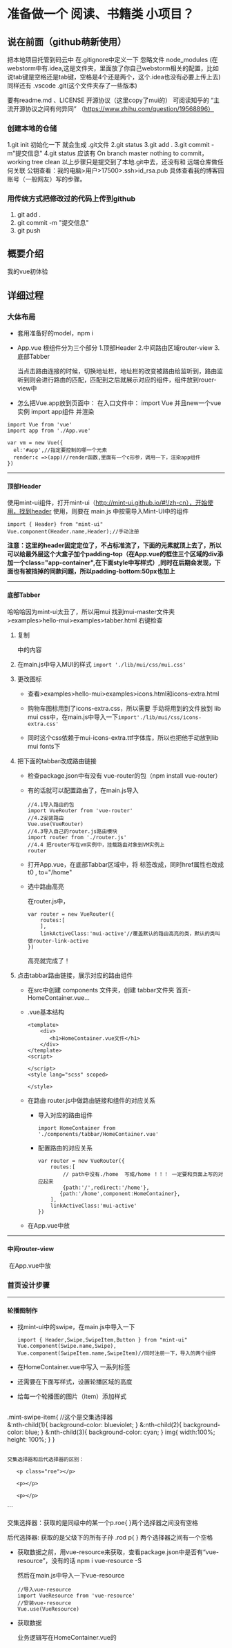 # 准备做一个 阅读、书籍类 小项目？

## 说在前面（github萌新使用）

把本地项目托管到码云中
在.gitignore中定义一下 忽略文件 node_modules
(在webstorm中有.idea,这是文件夹，里面放了你自己webstorm相关的配置，比如说tab键是空格还是tab键，空格是4个还是两个，这个.idea也没有必要上传上去)
同样还有 .vscode
.git(这个文件夹存了一些版本)

要有readme.md 、LICENSE 开源协议（这里copy了mui的）
可阅读知乎的 “主流开源协议之间有何异同” （https://www.zhihu.com/question/19568896）

### 创建本地的仓储

1.git init 初始化一下  就会生成 .git文件
2.git status 
3.git add . 
3.git commit -m"提交信息"
4.git status 应该有 On branch master nothing to commit，working tree clean
以上步骤只是提交到了本地.git中去，还没有和 远端仓库做任何关联
公钥查看：我的电脑>用户>17500>.ssh>id_rsa.pub
具体查看我的博客园账号（一般网友）写的步骤。

### 用传统方式把修改过的代码上传到github

1. git add .
2. git commit -m "提交信息"
3. git push

## 概要介绍

我的vue初体验

## 详细过程

### 大体布局

- 套用准备好的model，npm i

- App.vue 根组件分为三个部分
  1.顶部Header
  2.中间路由区域router-view
  3.底部Tabber

  当点击路由连接的时候，切换地址栏，地址栏的改变被路由给监听到，路由监听到则会进行路由的匹配，匹配到之后就展示对应的组件，组件放到rouer-view中



- 怎么把Vue.app放到页面中：
  在入口文件中：
  import Vue 并且new一个vue实例
  import app组件 并渲染


```
import Vue from 'vue'
import app from './App.vue'

var vm = new Vue({
  el:'#app',//指定要控制的哪一个元素
  render:c =>(app)//render函数,里面有一个c形参，调用一下，渲染app组件
})
```
****
#### 顶部Header

使用mint-ui组件，打开mint-ui（http://mint-ui.github.io/#!/zh-cn），开始使用，找到header
使用<mt-header>，则要在 main.js 中按需导入Mint-UI中的组件

```
import { Header} from "mint-ui"
Vue.component(Header.name,Header);//手动注册
```
**注意：这里的header固定定位了，不占标准流了，下面的元素就顶上去了，所以可以给最外层这个大盒子加个padding-top（在App.vue的框住三个区域的div添加一个class="app-container",在下面style中写样式）,同时在后期会发现，下面也有被挡掉的同款问题，所以padding-bottom:50px也加上**

****
#### 底部Tabber

哈哈哈因为mint-ui太丑了，所以用mui
找到mui-master文件夹>examples>hello-mui>examples>tabber.html
右键检查

1. 复制 <nav>中的内容

2. 在main.js中导入MUI的样式
   `import './lib/mui/css/mui.css'`

3. 更改图标

   - 查看>examples>hello-mui>examples>icons.html和icons-extra.html

   - 购物车图标用到了icons-extra.css，所以需要 手动将用到的文件放到 lib mui css中，在main.js中导入一下`import'./lib/mui/css/icons-extra.css'`

   - 同时这个css依赖于mui-icons-extra.ttf字体库，所以也把他手动放到lib mui fonts下

4. 把下面的tabbar改成路由链接

   - 检查package.json中有没有 vue-router的包（npm install vue-router）

   - 有的话就可以配置路由了，在main.js导入

     ```
     //4.1导入路由的包
     import VueRouter from 'vue-router'
     //4.2安装路由
     Vue.use(VueRouter)
     //4.3导入自己的router.js路由模块
     import router from './router.js'
     //4.4 把router写在vm实例中，挂载路由对象到VM实例上
     router
     ```

   - 打开App.vue，在底部Tabbar区域中，将 <a>标签改成<router-link>，同时href属性也改成 t0 , to="/home" 

   - 选中路由高亮

     在router.js中，

     ```
     var router = new VueRouter({
         routes:[
         ],
         linkActiveClass:'mui-active'//覆盖默认的路由高亮的类，默认的类叫做router-link-active
     })
     ```

     高亮就完成了！
   
5. 点击tabbar路由链接，展示对应的路由组件

   - 在src中创建 components 文件夹，创建 tabbar文件夹   首页-HomeContainer.vue...

   - .vue基本结构 

     ```
     <template>
         <div>
         	<h1>HomeContainer.vue文件</h1>
         </div>
     </template>
     <script>
     
     </script>
     <style lang="scss" scoped>
     
     </style>
     
     ```

   - 在路由 router.js中做路由链接和组件的对应关系

     - 导入对应的路由组件

       `import HomeContainer from './components/tabbar/HomeContainer.vue'`

     - 配置路由的对应关系

       ```
       var router = new VueRouter({
           routes:[
               // path中没有./home  写成/home ！！！ 一定要和页面上写的对应起来
               {path:'/',redirect:'/home'},
              {path:'/home',component:HomeContainer},
           ],
           linkActiveClass:'mui-active'
       })
       
       ```

   - 在App.vue中放<router-view>

***

#### 中间router-view

​	在App.vue中放<router-view>





### 首页设计步骤

------

#### 轮播图制作

- 找mint-ui中的swipe，在main.js中导入一下

  ```
  import { Header,Swipe,SwipeItem,Button } from "mint-ui"
  Vue.component(Swipe.name,Swipe),
  Vue.component(SwipeItem.name,SwipeItem)//同时注册一下，导入的两个组件
  ```

- 在HomeContainer.vue中写入 <swipe>一系列标签

- 还需要在下面写样式，设置轮播区域的高度

- 给每一个轮播图的图片（item）添加样式

  ```css
.mint-swipe-item{
    //这个是交集选择器  
          &:nth-child(1){
              background-color: blueviolet;
          }
          &:nth-child(2){
              background-color: blue;
          }
          &:nth-child(3){
              background-color: cyan;
          }
          img{
              width:100%;
              height: 100%;
          }
      }
  ```
  
  交集选择器和后代选择器的区别：
  
  ```
  <div class="rod">
  
       <p class="roe"></p> 
  
       <p></p>
  
       <p></p>
  
  </div>
  ```
  
  交集选择器：获取的是同级中的某一个p.roe{   }两个选择器之间没有空格
  
  后代选择器:   获取的是父级下的所有子孙 .rod p{ } 两个选择器之间有一个空格

- 获取数据之前，用vue-resource来获取，查看package.json中是否有“vue-resource”，没有的话 npm i vue-resource -S

  然后在main.js中导入一下vue-resource

  ```
  //导入vue-resource
  import VueResource from 'vue-resource'
  //安装vue-resource
  Vue.use(VueResource) 
  ```

- 获取数据

  业务逻辑写在HomeContainer.vue的<script>中

  ```
  export default { //导出对象
      data(){
          return {
              lunbotuList:[]//保存轮播图的数组
          }
      },
      created(){
          this.getLunbotu();
      },
      methods:{
          getLunbotu(){//获取轮播图数据的方法
              this.$http.get("https://www.apiopen.top/novelApi").then(result =>{
                   console.log(result.body);
                  if(result.body.code=200){
                      this.lunbotuList = result.body.data
                  }else{
                      Toast('轮播图加载失败')
                  }
             })
          }
      }
      
  }
  ```

  循环渲染<mt-swipe-item>

  ```
   <mt-swipe-item v-for="item in lunbotuList" :key="item.bid">
      <!-- 注意src，我们要计算表达式，要在普通属性前面加上v-bind（：） -->
      <img :src="item.book_cover" alt="">
   </mt-swipe-item>
  ```

  给图片设置样式

  ```
   .mint-swipe-item{
       img{
                  width:100%;
                  height: 100%;
              }
    }
  ```

***



#### 六宫格制作

- 找mui中的 grid(各自)-default，右键查看源码，拷贝<ul>中的代码，改成自己要的title和个数。

- 发现背景颜色不是白色，发现body的背景不是白色，直接给他一个style，还有的没变成白色的样式，就用它的类来改变。

- 在src中新建images文件夹，用于放 6个小图标。将代码中的span改成<img> ,并给img添加css样式

  

------

####  组件切换的动画效果

- 切换到home页面，home{path:'/',redirect:'/home'}

- 在App.view中，将有动画的部分用<transition></transition>包起来，这里包起来的只有 <router-view>

- 在<style>中设置两组类

  ```scss
  //1.解决页面有滚动条
  .app-container{
  	overflow-x: hidden;
  }
  
  .v-enter{
  	opacity: 0;
  	transform: translateX(100%);
  }
  .v-leave-to{
  	opacity: 0;
  	transform: translateX(-100%);
  	position: absolute;//解决了进入页面向上飘的问题，玄学编程，不知道why
  }
  .v-enter-active,
  .v-leave-active{
  	opacity: 1;
  	transition: all 0.5s ease;
  }
  ```

------

### 六宫格第一个子组件制作

- 将 a链接 改成<router-link to="/home/newsList">

- 创建对应的组件，在src-components-news下创建 newsList.vue

- 要在 router.js中匹配

  ```
  import NewsList from './components/news/NewsList.vue'
  route:[
  {path：'/home/newslist',component:NewsList}
  ]
  ```

- 在mui中找，有一个media-list.html正是需要的，右键检查，拷贝<ul>, 并把其中的图片改了，内容和格式改成自己想要的。

- 获取数据

  在main.js中全局配置  请求地址的前缀 ，这里使用到了vue-resource，所以要放在 vue-resource安装之后

  ```
  //设置请求的根路径
  Vue.http.options.root='http://vue.studyit.io';
  ```

  

  ```
  import { Toast } from "mint-ui"
  export default { //导出对象
      data(){
          return {
          newsList:[]//新闻列表
          }
      },
      created(){
          this.getNewsList();
      },
      methods:{
          getNewsList(){
          //注意请求地址前面不要带 /  ，vue-resource前面是不带斜线的！！！
          //后面用.then 预先指定成功的回调
              this.$http.get("novelApi").then(result =>{
                   console.log(result.body);
                  if(result.body.status ===0){
                      this.lunbotuList = result.body.data
                  }else{
                      Toast('轮播图加载失败')
                  }
             })
          }
      }
      
  }
  ```

- 渲染数据

  ```
  <ul class="mui-table-view">
  <li class="mui-table-view-cell mui-media" v-for="item in newslist" :key="item.docid">
  					<a :to="'/home/newsinfo/' + item.docid">
  						<img class="mui-media-object mui-pull-left" :src="item.picInfo[0].url">
  						<div class="mui-media-body">
  							<h1>{{item.title}}</h1>
  							<p class='mui-ellipsis'>
                                  <span>发表时间：{{item.ptime | dataFormat('YYYY-MM-DD')}}</span>
                                  <span>点击次数：{{item.tcount}}次</span>
  							</p>
  						</div>
  					</a>
  				</li>
  				
  
  			</ul>
  ```

  

------

#### 全局过滤器——设置用到的时间

因为在newslist、newsinfo和其他子组件中也用到了时间，所以在main.js中设置全局过滤器

```
npm i moment -S

//导入格式化时间的插件
import moment from 'moment'

//定义全局的过滤器
Vue.filter('dataFormat',function(dataStr,pattern="YYYY-MM-DD HH:mm:ss"){
    return moment(dataStr).format(pattern)
})
```



***

#### 新闻列表跳转到新闻详情的路由

- 将NewsList.vue中的a标签放在router-link

  ```
  <router-link :to="'/home/newsinfo/'+item.id"
  ```

- 在router.js

  ```
  import Newsinfo from './components/news/Newsinfo.vue'
  {path:'/home/newsinfo/:docid',component:Newsinfo}
  ```

- 在Newsinfo.vue中 通过$route.params.id来获取id

  ```
  export default{
  	data(){
  		reurn{
  		//将URL地址中传过来的id值，挂载在data上，方便以后调用
  		id:this.$route.params.id
  		}
  	}
  }
  ```

- 在Newsinfo.vue中弄好布局和样式

- 获取渲染数据，同时修改每项要拿到的数据，如 newsinfo.title, {{newsinfo.add_time|dataFormat}}

  ```
  created(){
  	this.getNewsInfo()
  },
  methods:{
  	getNewsInfo(){
  		this.$http.get('api/getnew/'+this.id).then(result =>{
              if(result.body.status=0){
  				this.newsinfo = result.body.message[0];
              }else{
  				Toast('获取失败')
              }
  		})
  	}
  }
  ```

- 查看每个newlist的info，设置样式，让图片 width：100%，并删除scoped（玄学编程，删了就好了）???

  scoped删除容易造成全局污染，但是这里的样式都在 newsinfo-container这个类下面。

#### 评论内容部分

因为多处用到了这个评论，所以把它抽离为一个单独的组件

- 在components文件夹里新建一个文件夹 subcomponents ，创建一个单独的comment.vue组件模板

- 手动在newsinfo.vue中导入comment组件，并在父组件中，使用‘components’属性，将导入的组件注册为自己的子组件

  ```
  import comment from '../subcomponents/comment.vue'
  export default{
  	compoments:{
  		//用来注册子组件的节点
  		'comment-box':comment
  	}
  }
  ```

  

- 将注册子组件时候的注册名称,以标签形式在页面中引用 即可。

  ```
  <comment-box :id="this.id"></comment-box>//父组件向子组件传值，传简单数据，数据绑定就行
  ```

- 在comment.vue中进行样式和内容的布局，使用mint-ui的button按钮

- 获取数据

  ```
  data(){
  	return{
  		pageIndex:1
  		comments:[]
  	}
  }，
  created(){
  	this.getComments()
  },
  method:{
  	getComments(){
  		this.$http.get('api/getcomments/'+this.id+"?pageindex"+this.pageIndex).then({
  		if(result.body.status ===0){
  			this.comments=this.comments.concat(result.body.message);//数组拼接
  		}else{
  			Toast('评论加载失败')
  		}
  	})
  	}
  	
  }
  ```

- 渲染数据

  ```
  v-for="(item,index) in comments" :key:"item.add_time"
  
  {{item.content === 'undefined'?'此用户很懒'：item.content}}
  ```

- 点击加载更多 ，则加载出更多评论

  - 为加载更多绑定按钮，绑定点击事件，在事件中，请求下一页数据

    ```
    <mt-button type="danger" @click="getMore"></mt-button>
    
    getMore(){
        this.pageIndex++;
        this.getComments();
    }
    ```

    

  - 点击加载更多，让pageIndex++，然后重新调用this.getComments()方法重新获取新一页的数据，为了防止 新数据覆盖老数据，要用数组的拼接。

#### 评论发表部分

- 把文本框做双向数据绑定

  - 在comment.vue中

    ```
    <mt-button type="primary" size="large" @click="postComment"> 发表评论</mt-button>
    ```

    ```
    postComment(){
    	//校验是否为空
    	if(this.mag.trim().length===0){
    		return Toast('评论内容不能为空')
    	}
                //发表评论
                //参数1：请求的url地址
                //参数2：提交给服务器的数据对象{content：this.msg},msg.trim()可以清楚空格
                //参数3：定义提交时候，表单中数据的样式{}
                this.$http.post('api/postcomment'+this.$router.params.id,{content:this.msg.trim()}).then(function(){
    				if(result.body.status === 0){
                        //1.拼接出一个评论对象
                        var cmt={user_name:"不要匿名",add_time:Date.now(),content:this.msg.trim()}
                    }
                    this.comments.unshift(cmt);
                    this.msg="";
                })
            }
    ```

    在main.js中全局设置post时候表单数据格式的组织形式

- 为发表按钮绑定一个事件

- 校验评论内容是否为空，如果为空，则Toast提示用户，评论内容不能为空

- 通过vue-resource发送一个请求，把评论内容提交给服务器

- 当发表评论ok后，重新刷新列表，以查看最新的评论。

  - 如果调用getComments方法 重新刷新评论列表的话，可能只能得到 最后一页的评论，前几页的评论获取不到，所以换一种思路：

    当评论成功后，在客户端，手动拼接出一个最新的评论对象，然后 调用 数组的unshift 方法，把最新的评论，追加到data中 comments的开头，这样，就能实现刷新评论列表的需求。



### 图片列表

#### 改造首页图片按钮为路由链接，并显示对应组件页面

​	创建>photo文件夹>PhotoList.vue，在router.js中，导入对应组件，配置路由关系

#### 可滚动的顶部滑动条

寻找mui中的tab-top-webview-main.html，拷贝需要的代码，运行发现这一部分设置了全屏显示的类mui-fullscreen，所以把它删了

#### 滑动条需要初始化后才可以正常使用

通过检查官方文档，发现这是JS组件，需要被初始化一下

- 在lib>mui>js>导入mui.js

  ```
  并且在PhotoList.vue
  import mui from '../../lib/mui/js/mui.mui.js'
  ```

  

- 调用官方提供的方法 去初始化

  ```
  mui('.mui-scroll-wrapper').scroll({
  	deceleration: 0.0005 //flick 减速系数，系数越大，滚动速度越慢，滚动距离越小，默认值0.0006
  });
  ```

- 我们在初始化滑动条的时候，导入了 mui.js，但是，控制台报错了。

  错误如下：Uncaught TypeError: 'caller', 'callee', and 'arguments' properties may not be accessed on strict mode functions or the arguments objects for calls to them

  经过我们合理的推测，觉得，可能是mui.js中用到了“caller”,"callee"和“arguments”在、这些东西，但是webpack打包好的bundle.js中，默认是启用严格模式的，所以这两者冲突了；

  解决方案：

  1.把mui中的非严格模式的代码改掉，但是不现实；

  2.把webpack打包时候的严格模式禁用掉。

  npm install babel-plugin-transform-remove-strict-mode -D

  在.babelrc下添加"transform-remove-strict-mode"

- 刚进入图片分享页面的时候，滑动条无法正常工作，分析发现，如果要初始化 滑动条，必须要等DOM 元素加载完毕，所以把初始化 滚动条的代码，搬到了mounted 生命周期函数中。

- 当滑动条调试完成后，发现tabbar无法正常工作了，这时候，我们需要把每个tabbar按钮的样式中‘mui-tab-item’重新改一下名字

- 渲染分类列表，并设置选中后高亮

  ```
  <a :class="['mui-control-item',item.id==0?'mui-active':'']" v-for="item in cates" :key="item.bid">
  							{{item.bookname}}
  						</a>
  ```

  

#### 制作图片列表区域

- 找到mint-ui中懒加载lazy-load组件，根据lazy-load的使用文档，在main.js中导入组件，把样式和内容都copy到PhotoList.vue中

- 根据分类id，获取图片列表，获取的方法getPhotoListByCateId(cateId)要调用两次

  ```
  created(){
  		this.getAllCategory();
  		this.getPhotoListByCateId(0);//默认进入页面就请求 所有图片列表的数据
  	},
  ```

  ```
  <a :class="['mui-control-item',item.id==0?'mui-active':'']" v-for="item in cates" :key="item.bid" @click="getPhotoListByCateId(item.id)">
  ```

- 美化列表，写样式

- 到这一步还没有实现懒加载，但是懒加载的实现 不能按需导入了

  ```
  import MintUI from 'mint-ui'
  Vue.use(MintUI)
  import 'mint-ui/lib/style.css'
  ```

  

#### 制作图片详情页面

- 实现详情页面的数据，并添加样式

  ```
  id:this.$route.params.id //从路由中获取到的图片id
  ```

  ```
  getPhotoInfo(){
  	//获取图片详情
  	this.$http.get('api/getimageInfo'+this.id).then(result=>{
  	...
  	})
  }
  ```

- 导入评论组件

  ```
  // 1. 导入评论子组件
  import comment from "../subcomponents/comment.vue";
  
  
  
  components: {
      // 注册 评论子组件
      "cmt-box": comment
    }
  ```

- 缩略图制作

  使用vue-preview插件(https://github.com/LS1231/vue-preview)

  把需要的内容copy一下

***

### 商品购买

#### 商品列表

- 设置路由链接

- 设置goodlist的样式

  ```
  	display: flex;
      flex-direction: column;//改成列为主轴
      justify-content: space-between;//向（这里是上下）两边贴近
  ```

- 商品详情制作

  在网页中，有两种跳转方式：

  1.使用a标签 的形式叫做 标签跳转

  router-link 就属于标签跳转

  2.使用window.location.href的形式，叫做编程式导航(https://router.vuejs.org/zh/guide/essentials/navigation.html)

  @click=" goDetail(item.id) "

  ```
   goDetail(id){
              //使用JS的形式进行路由导航
              this.$router.push('/home/goodsinfo')
              
              各种方式：
              // 字符串
              this.$router.push('/home/goodsinfo'+id)
  
              // 对象
              this.$router.push({ path: '/home/goodsinfo'+id })
  
              // 命名的路由
              this.$router.push({ name: 'goodsinfo', params: { id }})//这个同时要在路由中定义name
          }
  ```

  

  **注意：区分this.$route和this.$router**

  其中：this.$toute是路由参数对象，所有路由中的参数，params,query都属于它

  其中：this.$router是一个路由导航对象，用它可以方便的使用JS代码，实现路由的前进、后退、跳转到新的URL地址

#### 商品详情

- 找到mui中的card.html，copy一下

- 将轮播图抽离为单独组件

  - 新建subcomponent>swiper.vue，然后写好 template 和style  ，不需要业务逻辑，因为是 谁需要就给谁来传数据，但是要接收一下传进来的数据

    ```
    <template>
        <div>
            <!-- 谁使用此轮播图，谁来传递lunbotulist -->
            <!-- 这里 应该是 父组件向子组件传值 -->
            <mt-swipe :auto="4000">
            <mt-swipe-item v-for="item in lunbotuList" :key="item.bid">
                <!-- 我们要计算表达式，要在普通属性前面加上v-bind（：） -->
                <img :src="item.book_cover" alt="">
            </mt-swipe-item>
            </mt-swipe>
        </div>
    </template>
    <script>
    export default {
        props:['lunbotuList']//接受传过来的lunbotulist
    }
    </script>
    <style lang="scss" scoped>
    .mint-swipe{
    ...
    }
    </style>
    
    ```

  - 然后，在HomeContaine.vue中 使用，并把数据传进去

    ```
    		<!-- 轮播图区域 -->
            <swiper :lunbotuList="lunbotuList"></swiper>
            
            import swiper from '../subcomponents/swiper.vue'
            
            components:{
            swiper
        }
        
    ```

  - 轮播图不好看的问题

    ```
    <!-- 分析：为什么 商品评论中的 轮播图那么丑： -->
      <!-- 1. 首页中的图片，它的宽和高，都是 使用了 100% 的宽度 -->
      <!-- 2. 在商品详情页面中，轮播图的 图片，如果也使用 宽高 为 100%的话，页面不好看 -->
      <!-- 3. 商品详情页面中的轮播图，期望 高度是 100%， 但是 宽度为 自适应 -->
      <!-- 4. 经过分析，得到 问题的原因： 首页中的轮播图 和 详情中的轮播图，分歧点是 宽度到底是 100% 还是 自适应 -->
      <!-- 5. 既然这两个 轮播图，其它方面都是没有冲突的，只是 宽度有分歧， 那么，我们可以定义一个 属性，让 使用轮播图的 调用者，手动指定 是否为 100% 的宽度 -->
    ```

  - 商品购买区域，制作大致的样子，购买数量找到 mui 中的numbox.html，把它封装为一个单独的组件subcomponents>goodsinfo_number.vue

    然后将numbox.html中有用的代码放进去

    在goodlist中 导入一下，添加组件，在html中写上标签

  - 但是数量增加 暂时还不能用， 查看文档(http://dev.dcloud.net.cn/mui/ui/#numbox)，然后在 goodsinfo_number 导入js文件，初始化一下组件

    ```
    import mui from "../../lib/mui/js/mui.min.js";
    
    
    mounted() {
        // 初始化数字选择框组件
        mui(".mui-numbox").numbox();
        console.log(this.max);
      },
    ```

  - 使用编程式导航跳转到 各自的页面，然后新建组件，在router中注册一下

    ```
    goDesc(){
                //点击使用编程式导航跳转到 图文介绍页面
                this.$router.push({
                    name:'goodsdesc'
                    
                });
            },
            goComment(){
                this.$router.push({
                    name:'goodscomment'
                    
                });
            }
    ```

  - 加入购物车的小动画

    ```
   		<transition
            @before-enter="beforeEnter"
            @enter="enter"
            @after-enter="afterEnter">
            <div class="ball" v-show="ballFlag" ref="ball"></div>
            </transition>
            
            <mt-button type="danger" size="small" @click="addToShopCar">加入购物车</mt-button>
            
            
            
            
            addToShopCar(){
                //添加到购物车
                this.ballFlag = !this.ballFlag;
            },
            beforeEnter(el){
                el.style.transform="translate(0,0)";
            },
            enter(el,done){
                el.offsetWidth;
                el.style.transform="translate(93px,230px)";
                el.style.transition = "all 1s ease";
                el.style.transition = "all 1s ease";
                
                done()
            },
            afterEnter(el){
                this.ballFlag=!this.ballFlag;
            }
    ```
  
    
  
  **注意：（https://cubic-bezier.com/#.17,.67,.83,.67）**
  
  



***

### 尝试在手机上项目的预览和测试

- 保证手机和开发项目的电脑处于同一个wifi环境中，也就是说 手机可以访问到电脑的IP
- 打开自己的中package.json文件，在dev脚本中，添加一个--host指令，把当前电脑的wifi ip地址，设置为--host的指令值
  - 如何查看自己电脑所处的wifi的IP呢？在cmd终端中运行   ipconfig   即可查看
  - 只要保证手机和电脑连的是同一个wifi就可以在手机上查看效果。

- 在手机上测试后，发现 图片列表 的分类点击出不来的情况（这里我没有接口，所以没有实现），可以把  @click改成 @tap 但是这个只能在mui中使用

